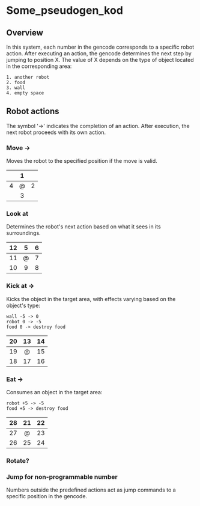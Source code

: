 # Some_pseudogen_kod

## Overview

In this system, each number in the gencode corresponds to a specific robot action.
After executing an action,
the gencode determines the next step by jumping to position X.
The value of X depends on the type of object located in the corresponding area:

    1. another robot
    2. food
    3. wall
    4. empty space
## Robot actions

The symbol '->' indicates the completion of an action.
After execution, the next robot proceeds with its own action.

### Move ->
Moves the robot to the specified position if the move is valid.

|   | 1 |   |
|:-:|:-:|:-:|
| 4 | @ | 2 |
|   | 3 |   |

### Look at
Determines the robot's next action based on what it sees in its surroundings.

| 12 | 5 | 6 |
|:--:|:-:|:-:|
| 11 | @ | 7 |
| 10 | 9 | 8 |
### Kick at ->

Kicks the object in the target area, with effects varying based on the object's type:

    wall -5 -> 0
    robot 0 -> -5
    food 0 -> destroy food

| 20 | 13 | 14 |
|:--:|:--:|:--:|
| 19 | @  | 15 |
| 18 | 17 | 16 |
### Eat ->

Consumes an object in the target area:

    robot +5 -> -5
    food +5 -> destroy food

| 28 | 21 | 22 |
|:--:|:--:|:--:|
| 27 | @  | 23 |
| 26 | 25 | 24 |
### Rotate?
### Jump for non-programmable number
Numbers outside the predefined actions act as jump commands to a specific position in the gencode.